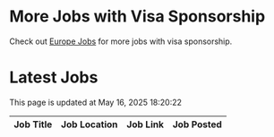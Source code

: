 # More Jobs with Visa Sponsorship

Check out [Europe Jobs](https://github.com/sureshparimi/europejobs#latest-jobs) for more jobs with visa sponsorship.

# Latest Jobs

This page is updated at May 16, 2025 18:20:22

| Job Title | Job Location | Job Link | Job Posted |
| --- | --- | --- | --- |
